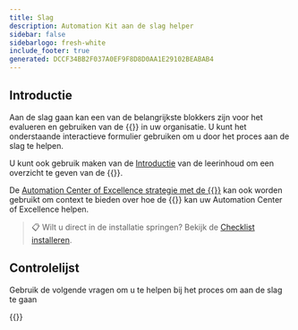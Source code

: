 ```yaml
---
title: Slag
description: Automation Kit aan de slag helper
sidebar: false
sidebarlogo: fresh-white
include_footer: true
generated: DCCF34BB2F037A0EF9F8D8D0AA1E29102BEABAB4
---
```


## Introductie

Aan de slag gaan kan een van de belangrijkste blokkers zijn voor het evalueren en gebruiken van de {{<product-name>}} in uw organisatie. U kunt het onderstaande interactieve formulier gebruiken om u door het proces aan de slag te helpen.

U kunt ook gebruik maken van de [Introductie](https://learn.microsoft.com/power-automate/guidance/automation-kit/overview/introduction) van de leerinhoud om een overzicht te geven van de {{<product-name>}}.

De [Automation Center of Excellence strategie met de {{<product-name>}}](https://learn.microsoft.com/power-automate/guidance/automation-kit/overview/automation-coe-strategy) kan ook worden gebruikt om context te bieden over hoe de {{<product-name>}} kan uw Automation Center of Excellence helpen.

> 📋 Wilt u direct in de installatie springen? Bekijk de [Checklist installeren](/nl/get-started/install-checklist).

## Controlelijst

Gebruik de volgende vragen om u te helpen bij het proces om aan de slag te gaan

{{<questions name="checklist.json" completed="Thank you for your getting started feedback" showNavigationButtons=false >}}

